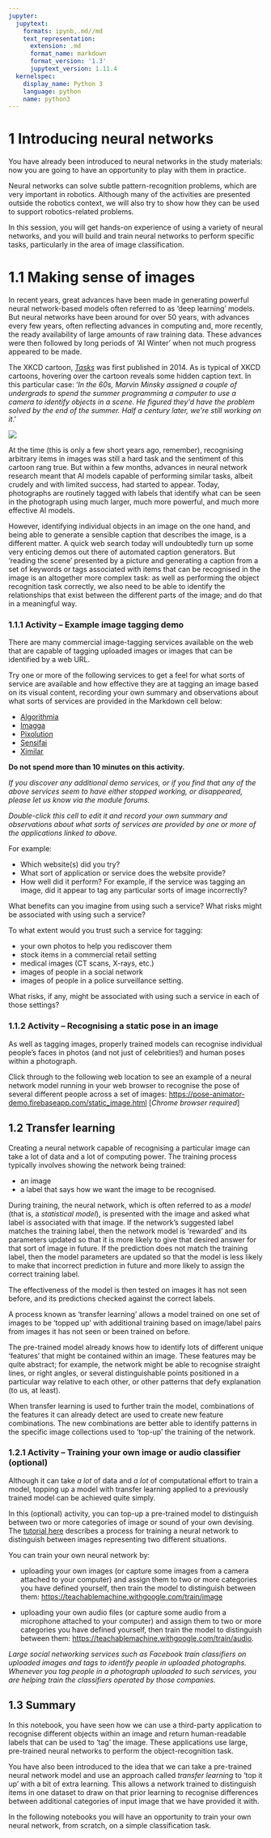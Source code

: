 ```yaml
---
jupyter:
  jupytext:
    formats: ipynb,.md//md
    text_representation:
      extension: .md
      format_name: markdown
      format_version: '1.3'
      jupytext_version: 1.11.4
  kernelspec:
    display_name: Python 3
    language: python
    name: python3
---
```


# 1 Introducing neural networks

You have already been introduced to neural networks in the study materials: now you are going to have an opportunity to play with them in practice.

Neural networks can solve subtle pattern-recognition problems, which are very important in robotics. Although many of the activities are presented outside the robotics context, we will also try to show how they can be used to support robotics-related problems.

In this session, you will get hands-on experience of using a variety of neural networks, and you will build and train neural networks to perform specific tasks, particularly in the area of image classification.


# 1.1 Making sense of images

In recent years, great advances have been made in generating powerful neural network-based models often referred to as ‘deep learning’ models. But neural networks have been around for over 50&nbsp;years, with advances every few years, often reflecting advances in computing and, more recently, the ready availability of large amounts of raw training data. These advances were then followed by long periods of ‘AI Winter’ when not much progress appeared to be made.

The XKCD cartoon, [*Tasks*](https://xkcd.com/1425/) was first published in 2014. As is typical of XKCD cartoons, hovering over the cartoon reveals some hidden caption text. In this particular case: ‘_In the 60s, Marvin Minsky assigned a couple of undergrads to spend the summer programming a computer to use a camera to identify objects in a scene. He figured they'd have the problem solved by the end of the summer. Half a century later, we're still working on it_.’ 

[![](../images/xkcd_tasks.png)](https://xkcd.com/1425/)

At the time (this is only a few short years ago, remember), recognising arbitrary items in images was still a hard task and the sentiment of this cartoon rang true. But within a few months, advances in neural network research meant that AI models capable of performing similar tasks, albeit crudely and with limited success, had started to appear. Today, photographs are routinely tagged with labels that identify what can be seen in the photograph using much larger, much more powerful, and much more effective AI models.

However, identifying individual objects in an image on the one hand, and being able to generate a sensible caption that describes the image, is a different matter. A quick web search today will undoubtedly turn up some very enticing demos out there of automated caption generators. But ‘reading the scene’ presented by a picture and generating a caption from a set of keywords or tags associated with items that can be recognised in the image is an altogether more complex task: as well as performing the object recognition task correctly, we also need to be able to identify the relationships that exist between the different parts of the image; and do that in a meaningful way.


<!-- #region activity=true -->
### 1.1.1 Activity – Example image tagging demo

There are many commercial image-tagging services available on the web that are capable of tagging uploaded images or images that can be identified by a web URL.

Try one or more of the following services to get a feel for what sorts of service are available and how effective they are at tagging an image based on its visual content, recording your own summary and observations about what sorts of services are provided in the Markdown cell below: 

- [Algorithmia](https://demos.algorithmia.com/image-tagger)
- [Imagga](https://imagga.com/auto-tagging-demo)
- [Pixolution](https://pixolution.io/keyword-suggestion)
- [Sensifai](https://demo.sensifai.com/)
- [Ximilar](https://demo.ximilar.com/)        <!--JD: (Both Ximilar URLs now go to the same demo.) -->

__Do not spend more than 10 minutes on this activity.__

*If you discover any additional demo services, or if you find that any of the above services seem to have either stopped working, or disappeared, please let us know via the module forums.*
<!-- #endregion -->

<!-- #region student=true -->
*Double-click this cell to edit it and record your own summary and observations about what sorts of services are provided by one or more of the applications linked to above.*

For example:

- Which website(s) did you try?
- What sort of application or service does the website provide?
- How well did it perform? For example, if the service was tagging an image, did it appear to tag any particular sorts of image incorrectly?

What benefits can you imagine from using such a service? What risks might be associated with using such a service? 

To what extent would you trust such a service for tagging:

- your own photos to help you rediscover them
- stock items in a commercial retail setting
- medical images (CT scans, X-rays, etc.)
- images of people in a social network
- images of people in a police surveillance setting.

What risks, if any, might be associated with using such a service in each of those settings?
<!-- #endregion -->

<!-- #region activity=true -->
### 1.1.2 Activity – Recognising a static pose in an image

As well as tagging images, properly trained models can recognise individual people’s faces in photos (and not just of celebrities!) and human poses within a photograph.

Click through to the following web location to see an example of a neural network model running in your web browser to recognise the pose of several different people across a set of images: https://pose-animator-demo.firebaseapp.com/static_image.html [*Chrome browser required*]

<!-- #endregion -->


## 1.2 Transfer learning

Creating a neural network capable of recognising a particular image can take a lot of data and a lot of computing power. The training process typically involves showing the network being trained:

- an image
- a label that says how we want the image to be recognised.

During training, the neural network, which is often referred to as a *model* (that is, a *statistical model*), is presented with the image and asked what label is associated with that image. If the network’s suggested label matches the training label, then the network model is ‘rewarded’ and its parameters updated so that it is more likely to give that desired answer for that sort of image in future. If the prediction does not match the training label, then the model parameters are updated so that the model is less likely to make that incorrect prediction in future and more likely to assign the correct training label.

The effectiveness of the model is then tested on images it has not seen before, and its predictions checked against the correct labels.

A process known as ‘transfer learning’ allows a model trained on one set of images to be ‘topped up’ with additional training based on image/label pairs from images it has not seen or been trained on before. 

The pre-trained model already knows how to identify lots of different unique ‘features’ that might be contained within an image. These features may be quite abstract; for example, the network might be able to recognise straight lines, or right angles, or several distinguishable points positioned in a particular way relative to each other, or other patterns that defy explanation (to us, at least).

When transfer learning is used to further train the model, combinations of the features it can already detect are used to create new feature combinations. The new combinations are better able to identify patterns in the specific image collections used to ‘top-up’ the training of the network.

<!-- #region activity=true -->
### 1.2.1 Activity – Training your own image or audio classifier (optional)

Although it can take *a lot* of data and *a lot* of computational effort to train a model, topping up a model with transfer learning applied to a previously trained model can be achieved quite simply.

In this (optional) activity, you can top-up a pre-trained model to distinguish between two or more categories of image or sound of your own devising. The [tutorial here](https://blog.google/technology/ai/teachable-machine/) describes a process for training a neural network to distinguish between images representing two different situations.

You can train your own neural network by:

- uploading your own images (or capture some images from a camera attached to your computer) and assign them to two or more categories you have defined yourself, then train the model to distinguish between them: https://teachablemachine.withgoogle.com/train/image

- uploading your own audio files (or capture some audio from a microphone attached to your computer) and assign them to two or more categories you have defined yourself, then train the model to distinguish between them: https://teachablemachine.withgoogle.com/train/audio.
<!-- #endregion -->

<!-- #region tags=["alert-danger"] -->
*Large social networking services such as Facebook train classifiers on uploaded images and tags to identify people in uploaded photographs. Whenever you tag people in a photograph uploaded to such services, you are helping train the classifiers operated by those companies.*
<!-- #endregion -->

## 1.3 Summary

In this notebook, you have seen how we can use a third-party application to recognise different objects within an image and return human-readable labels that can be used to ‘tag’ the image. These applications use large, pre-trained neural networks to perform the object-recognition task.

You have also been introduced to the idea that we can take a pre-trained neural network model and use an approach called *transfer learning* to ‘top it up’ with a bit of extra learning. This allows a network trained to distinguish items in one dataset to draw on that prior learning to recognise differences between additional categories of input image that we have provided it with.

In the following notebooks you will have an opportunity to train your own neural network, from scratch, on a simple classification task.
